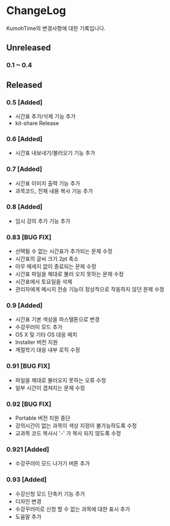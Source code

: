 # ChangeLog
KumohTime의 변경사항에 대한 기록입니다.

## Unreleased
### 0.1 ~ 0.4


## Released
### 0.5 [Added]
- 시간표 추가/삭제 기능 추가
- kit-share Release

### 0.6 [Added]
- 시간표 내보내기/불러오기 기능 추가

### 0.7 [Added]
- 시간표 이미지 출력 기능 추가
- 과목코드, 전체 내용 복사 기능 추가

### 0.8 [Added]
- 임시 강의 추가 기능 추가

### 0.83 [BUG FIX]
- 선택될 수 없는 시간표가 추가되는 문제 수정
- 시간표의 글씨 크기 2pt 축소
- 아무 메세지 없이 종료되는 문제 수정
- 시간표 파일을 제대로 불러 오지 못하는 문제 수정
- 시간표에서 토요일을 삭제
- 관리자에게 메시지 전송 기능이 정상적으로 작동하지 않던 문제 수정

### 0.9 [Added]
- 시간표 기본 색상을 파스텔톤으로 변경
- 수강꾸러미 모드 추가
- OS X 및 기타 OS 대응 패치
- Installer 버전 지원
- 계절학기 대응 내부 로직 수정


### 0.91 [BUG FIX]
- 파일을 제대로 불러오지 못하는 오류 수정
- 일부 시간이 겹쳐지는 문제 수정

### 0.92 [BUG FIX]
- Portable 버전 지원 중단
- 강의시간이 없는 과목이 색상 지정이 불가능하도록 수정
- 교과목 코드 복사시 '-' 가 복사 되지 않도록 수정

### 0.921 [Added]
- 수강꾸러미 모드 나가기 버튼 추가

### 0.93 [Added]
- 수강신청 모드 단축키 기능 추가
- 디자인 변경
- 수강꾸러미로 신청 할 수 없는 과목에 대한 표시 추가
- 도움말 추가